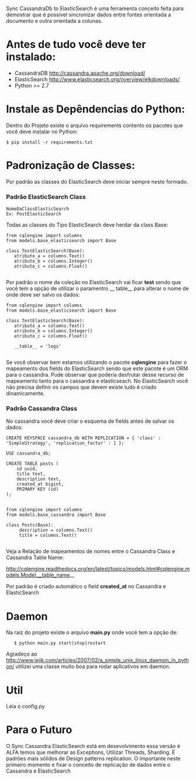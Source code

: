 Sync CassandraDb to ElasticSearch é uma ferramenta conceito feita para demostrar que é possível sincronizar dados 
entre fontes orientada a documento e outra orientada a colunas.

# Antes de tudo você deve ter instalado:
 * CassandraDB http://cassandra.apache.org/download/ 
 * ElasticSearch http://www.elasticsearch.org/overview/elkdownloads/
 * Python >= 2.7
 
# Instale as Depêndencias do Python:
 Dentro do Projeto existe o arquivo requirements contento os pacotes que você deve instalar no Python:
 
 ```
 $ pip install -r requirements.txt
 ```
 
# Padronização de Classes:
 Por padrão as classes do ElasticSearch deve iniciar sempre neste formado.
 
### Padrão ElasticSearch Class
 
 ```
 NomeDaClassElasticSearch
 Ex: PostElasticSearch
 ```
 Todas as classes do Tipo ElasticSearch deve herdar da class Base:
 
 ```
from cqlengine import columns
from models.base_elasticsearch import Base

class TestElasticSearch(Base):
    atributo_a = columns.Text()
    atributo_b = columns.Integer()
    atributo_c = columns.Float()
        
 ```
 Por padrão o nome da coleção no ElasticSearch vai ficar **test** sendo que você tem a opção de utilizar o paramentro
  __ table__ para alterar o nome de onde deve ser salvo os dados:
 
 ```
from cqlengine import columns
from models.base_elasticsearch import Base
    
class TestElasticSearch(Base):
    atributo_a = columns.Text()
    atributo_b = columns.Integer()
    atributo_c = columns.Float()
    
    __table__ = 'logs'
    
 ```
 
 Se você observar bem estamos utilizando o pacote **cqlengine** para fazer o mapeamento dos fields do ElasticSearch 
 sendo que este pacote é um ORM para o cassandra. Pude observar que poderia desfrutar desse recurso de mapeamento 
 tanto para o cassandra e elasticseach. No ElasticSearch você não precisa definir os campos que devem existe tudo é criado
 dinamicamente.
 
### Padrão Cassandra Class

No cassandra você deve criar o esquema de fields antes de salvar os dados:

```
CREATE KEYSPACE cassandra_db WITH REPLICATION = { 'class' : 'SimpleStrategy', 'replication_factor' : 1 };
    
USE cassandra_db;
    
CREATE TABLE posts (
    id uuid,
    title text,
    description text,
    created_at bigint,
    PRIMARY KEY (id)
);
    
```

```   
from cqlengine import columns
from models.base_cassandra import Base
    
class Posts(Base):
     description = columns.Text()
     title = columns.Text()
        
```

Veja a Relação de mapeamentos de nomes entre o Cassandra Class e Cassandra Table Name:

http://cqlengine.readthedocs.org/en/latest/topics/models.html#cqlengine.models.Model.__table_name__

 
 Por padrão é criado automático o field **created_at** no Cassandra e ElasticSearch
 
# Daemon

Na raiz do projeto existe o arquivo **main.py** onde você tem a opção de:

```
   $ python main.py start|stop|restart
```

Agradeço ao http://www.jejik.com/articles/2007/02/a_simple_unix_linux_daemon_in_python/
utilizei uma classe muito boa para rodar aplicativos em daemon.

# Util
Leia o config.py

# Para o Futuro
O Sync Cassandra ElasticSearch está em desevolvimento essa versão é ALFA temos que melhorar as Exceptions, Utilizar Threads,
Sharding. É padrões mais sólidos de Design patterns replication. O importante neste primeiro momento e fixar o conceito de
replicação de dados entre o Cassandra e ElasticSearch

